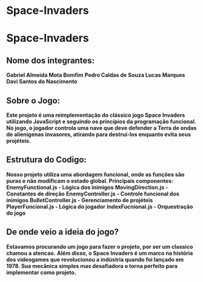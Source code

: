 # Space-Invaders
# Space-Invaders


## Nome dos integrantes:
**Gabriel Almeida Mota Bomfim**
**Pedro Caldas de Souza Lucas Marques**
**Davi Santos do Nascimento**

## Sobre o Jogo:
**Este projeto é uma reimplementação do clássico jogo Space Invaders utilizando JavaScript e seguindo os princípios da programação funcional. No jogo, o jogador controla uma nave que deve defender a Terra de ondas de alienígenas invasores, atirando para destruí-los enquanto evita seus projéteis.**

## Estrutura do Codigo: 
**Nosso projeto utiliza uma abordagem funcional, onde as funções são puras e não modificam o estado global. Principais componentes:**
**EnemyFunctional.js - Lógica dos inimigos**
**MovingDirection.js - Constantes de direção**
**EnemyController.js - Controle funcional dos inimigos**
**BulletController.js - Gerenciamento de projéteis**
**PlayerFuncional.js - Lógica do jogador**
**IndexFucnional.js - Orquestração do jogo**

## De onde veio a ideia do jogo?
**Estavamos procurando um jogo para fazer o projeto, por ser um classico chamou a atencao.**
**Além disso, o Space Invaders é um marco na história dos videogames que revolucionou a indústria quando foi lançado em 1978. Sua mecânica simples mas desafiadora o torna perfeito para implementar como projeto.**
